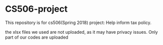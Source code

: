 # CS506-project


This repository is for cs506(Spring 2018) project: Help inform tax policy.

the xlsx files we used are not uploaded, as it may have privacy issues. Only part of our codes are uploaded
